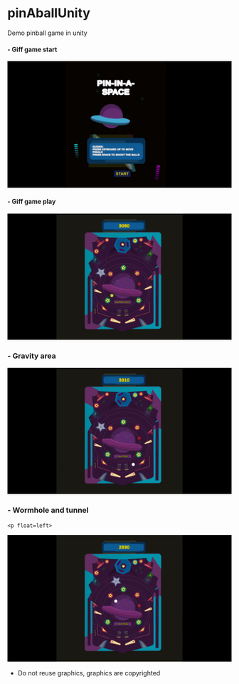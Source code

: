 # pinAballUnity
Demo pinball game in unity 

#### - Giff game start
  <p float=left>
<img src="https://github.com/athangk/pinAballUnity/blob/main/pinaball1.gif" width="640">
  </p>

  
#### - Giff game play

<p float=left>
<img src="https://github.com/athangk/pinAballUnity/blob/main/pinaball2.gif" width="640">
  </p>
  
### - Gravity area
  <p float=left>
<img src="https://github.com/athangk/pinAballUnity/blob/main/pinaball3.gif" width="640">
  </p>

  ### - Wormhole and tunnel
    <p float=left>
<img src="https://github.com/athangk/pinAballUnity/blob/main/pinaball4.gif" width="640">
  </p>

  * Do not reuse graphics, graphics are copyrighted


